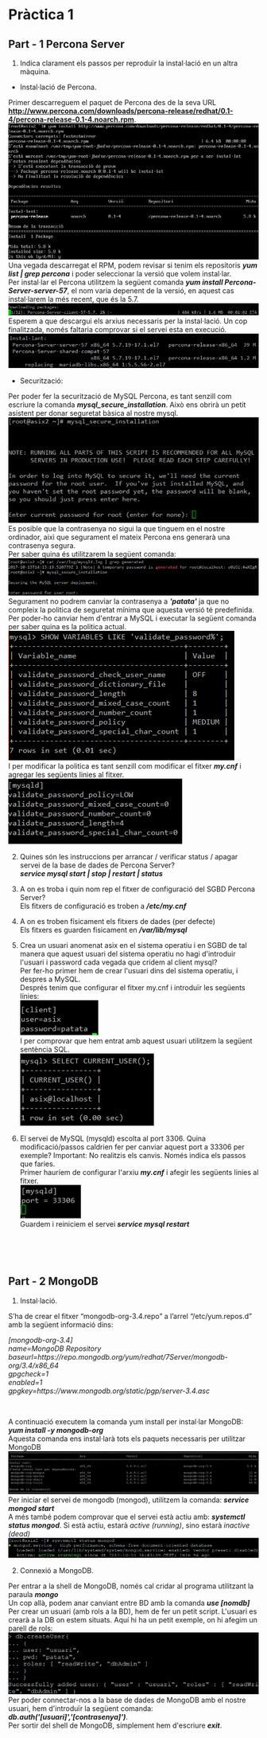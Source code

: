 # Pràctica 1

## Part - 1 Percona Server

1. Indica clarament els passos per reproduïr la instal·lació en un altra màquina.

- Instal·lació de Percona. </br>

Primer descarreguem el paquet de Percona des de la seva URL <b>http://www.percona.com/downloads/percona-release/redhat/0.1-4/percona-release-0.1-4.noarch.rpm</b>.
![install Percona in CentOS 7](img/P1/Screenshot_1.png) </br>
Una vegada descarregat el RPM, podem revisar si tenim els repositoris <b><i>yum list | grep percona</i></b> i poder seleccionar la versió que volem instal·lar. </br>
Per instal·lar el Percona utilitzem la següent comanda <b><i>yum install Percona-Server-server-57</i></b>, el nom varia depenent de la versió, en aquest cas instal·larem la més recent, que és la 5.7. </br>
![alt text](img/P1/Screenshot_4.png) </br>
Esperem a que descargui els arxius necessaris per la instal·lació. Un cop finalitzada, només faltaria comprovar si el servei esta en execució. </br>
![alt text](img/P1/Screenshot_6_2.png) </br>

- Securització: </br>

Per poder fer la securització de MySQL Percona, es tant senzill com escriure la comanda <b><i>mysql_secure_installation</i></b>. Això ens obrirà un petit asistent per donar seguretat bàsica al nostre mysql. </br>
![alt text](img/P1/Screenshot_15.png) </br>
Es posible que la contrasenya no sigui la que tinguem en el nostre ordinador, aixì que segurament el mateix Percona ens generarà una contrasenya segura. </br>
Per saber quina és utilitzarem la següent comanda: </br>
![alt text](img/P1/Screenshot_N1.png) </br>
Segurament no podrem canviar la contrasenya a <b><i>'patata'</i></b> ja que no compleix la politica de seguretat mínima que aquesta versió té predefinida. Per poder-ho canviar hem d'entrar a MySQL i executar la següent comanda per saber quina es la politica actual. </br>
![alt text](img/P1/Screenshot_N2.png) </br>
I per modificar la politica es tant senzill com modificar el fitxer <b><i>my.cnf</i></b> i agregar les següents linies al fitxer. </br>
![alt text](img/P1/Screenshot_N3.png) </br>

2. Quines són les instruccions per arrancar / verificar status / apagar servei de la base de dades de Percona Server? </br>
<b><i>service mysql start | stop | restart | status</i></b>

3. A on es troba i quin nom rep el fitxer de configuració del SGBD Percona Server? </br>
Els fitxers de configuració es troben a <b><i>/etc/my.cnf</i></b>

4. A on es troben físicament els fitxers de dades (per defecte) </br>
Els fitxers es guarden fisicament en <b><i>/var/lib/mysql</i></b>

5. Crea un usuari anomenat asix en el sistema operatiu i en SGBD de tal manera que aquest usuari del sistema operatiu no hagi d'introduir l'usuari i password cada vegada que cridem al client mysql? </br>
Per fer-ho primer hem de crear l'usuari dins del sistema operatiu, i despres a MySQL. </br>
Després tenim que configurar el fitxer my.cnf i introduïr les següents línies: </br>
![Canvi de Port de Percona](img/P1/Screenshot_13.png) </br>
I per comprovar que hem entrat amb aquest usuari utilitzem la següent sentència SQL. </br>
![Canvi de Port de Percona](img/P1/Screenshot_14.png) </br>

6. El servei de MySQL (mysqld) escolta al port 3306. Quina modificació/passos caldrien fer per canviar aquest port a 33306 per exemple? Important: No realitzis els canvis. Només indica els passos que faries. </br>
Primer hauríem de configurar l'arxiu <b><i>my.cnf</i></b> i afegir les següents linies al fitxer. </br>
![Canvi de Port de Percona](img/P1/Screenshot_7.png) </br>
Guardem i reiniciem el servei <b><i>service mysql restart</i></b>

</br></br></br>

## Part - 2 MongoDB

1. Instal·lació. </br>

S’ha de crear el fitxer  “mongodb-org-3.4.repo” a l’arrel “/etc/yum.repos.d” amb la següent informació dins: </br>
<p><i> [mongodb-org-3.4] </br>
    name=MongoDB Repository </br>
    baseurl=https://repo.mongodb.org/yum/redhat/7Server/mongodb-org/3.4/x86_64 </br>
    gpgcheck=1 </br>
    enabled=1 </br> 
    gpgkey=https://www.mongodb.org/static/pgp/server-3.4.asc </i></p></br>
    
A continuació executem la comanda yum install per instal·lar MongoDB: <b><i>yum install -y mongodb-org</b></i> </br>
Aquesta comanda ens instal·larà tots els paquets necessaris per utilitzar MongoDB ![alt text](img/P2/Screenshot_1.png)
Per iniciar el servei de mongodb (mongod), utilitzem la comanda: <b><i>service mongod start</b></i> </br>
A més també podem comprovar que el servei està actiu amb: <b><i>systemctl status mongod</b></i>. Si està actiu, estarà <i>active (running)</i>, sino estarà <i>inactive (dead)</i>![alt text](img/P2/Screenshot_7.png) </br>

2. Connexió a MongoDB. </br>

Per entrar a la shell de MongoDB, només cal cridar al programa utilitzant la paraula <i><b>mongo</i></b> </br>
Un cop allà, podem anar canviant entre BD amb la comanda <i><b>use [nomdb]</i></b> </br>
Per crear un usuari (amb rols a la BD), hem de fer un petit script. L'usuari es crearà a la DB on estem situats. Aquí hi ha un petit exemple, on hi afegim un parell de rols: ![alt text](img/P2/Screenshot_8.png) </br>
Per poder connectar-nos a la base de dades de MongoDB amb el nostre usuari, hem d'introduïr la següent comanda: <b><i>db.auth('[usuari]','[contrasenya]')</i></b>. </br>
Per sortir del shell de MongoDB, simplement hem d'escriure <i><b>exit</i></b>.
